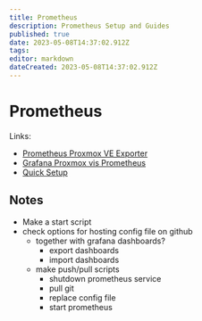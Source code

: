 ```yaml
---
title: Prometheus
description: Prometheus Setup and Guides
published: true
date: 2023-05-08T14:37:02.912Z
tags: 
editor: markdown
dateCreated: 2023-05-08T14:37:02.912Z
---
```


# Prometheus
Links:
* [Prometheus Proxmox VE Exporter](https://github.com/prometheus-pve/prometheus-pve-exporter)
* [Grafana Proxmox vis Prometheus](https://grafana.com/grafana/dashboards/10347-proxmox-via-prometheus/)
* [Quick Setup](https://prometheus.io/docs/prometheus/latest/getting_started/)

## Notes
* Make a start script
* check options for hosting config file on github
    * together with grafana dashboards?
        * export dashboards
        * import dashboards
    * make push/pull scripts
        * shutdown prometheus service
        * pull git
        * replace config file
        * start prometheus